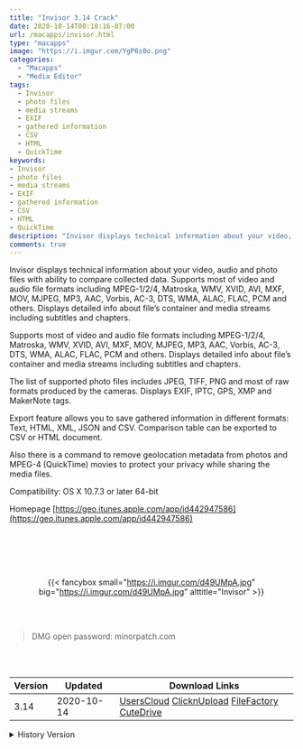 ```yaml
---
title: "Invisor 3.14 Crack"
date: 2020-10-14T00:18:16-07:00
url: /macapps/invisor.html
type: "macapps"
image: "https://i.imgur.com/YgP6s0o.png"
categories:
  - "Macapps"
  - "Media Editor"
tags:
  - Invisor
  - photo files
  - media streams
  - EXIF
  - gathered information
  - CSV
  - HTML
  - QuickTime
keywords:
- Invisor
- photo files
- media streams
- EXIF
- gathered information
- CSV
- HTML
- QuickTime
description: "Invisor displays technical information about your video, audio and photo files with ability to compare collected data. Supports most of video and audio file formats"
comments: true
---
```


Invisor displays technical information about your video, audio and photo files with ability to compare collected data. Supports most of video and audio file formats including MPEG-1/2/4, Matroska, WMV, XVID, AVI, MXF, MOV, MJPEG, MP3, AAC, Vorbis, AC-3, DTS, WMA, ALAC, FLAC, PCM and others. Displays detailed info about file’s container and media streams including subtitles and chapters.

Supports most of video and audio file formats including MPEG-1/2/4, Matroska, WMV, XVID, AVI, MXF, MOV, MJPEG, MP3, AAC, Vorbis, AC-3, DTS, WMA, ALAC, FLAC, PCM and others. Displays detailed info about file’s container and media streams including subtitles and chapters.

The list of supported photo files includes JPEG, TIFF, PNG and most of raw formats produced by the cameras. Displays EXIF, IPTC, GPS, XMP and MakerNote tags.

Export feature allows you to save gathered information in different formats: Text, HTML, XML, JSON and CSV. Comparison table can be exported to CSV or HTML document.

Also there is a command to remove geolocation metadata from photos and MPEG-4 (QuickTime) movies to protect your privacy while sharing the media files.

Compatibility: OS X 10.7.3 or later 64-bit

Homepage [https://geo.itunes.apple.com/app/id442947586](https://geo.itunes.apple.com/app/id442947586)

<br/>
<br/>
<script async src="https://pagead2.googlesyndication.com/pagead/js/adsbygoogle.js"></script>
<ins class="adsbygoogle"
     style="display:block; text-align:center;"
     data-ad-layout="in-article"
     data-ad-format="fluid"
     data-ad-client="ca-pub-8746275014476192"
     data-ad-slot="5144997159"></ins>
<script>
     (adsbygoogle = window.adsbygoogle || []).push({});
</script>
<br/>
<br/>


<center>

{{< fancybox small="https://i.imgur.com/d49UMpA.jpg" big="https://i.imgur.com/d49UMpA.jpg" alttitle="Invisor" >}}

</center>

<br/>
<br/>


> DMG open password: minorpatch.com

<br/>

<br/>
<div id="history_version" class="history_version">

| Version | Updated | Download Links |
| ---- | ---- | ---- |
| 3.14 | 2020-10-14 | [UsersCloud](https://ouo.io/H7WfGo)   [ClicknUpload](https://ouo.io/qGNghD)   [FileFactory](https://ouo.io/695Esa)   [CuteDrive](https://ouo.io/99Kb3w) |
<details>
<summary>History Version</summary>

| Version | Updated | Download Links |
| ---- | ---- | ---- |
| 3.13 | 2020-02-07 | [UsersCloud](https://ouo.io/Sx91uY)   [ClicknUpload](https://ouo.io/q7FEEa)   [Mega](https://ouo.io/MrgPGp)   [CuteDrive](https://ouo.io/yclp3Z) |
</details>

</div>
